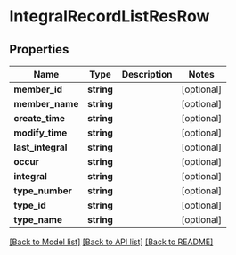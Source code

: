 # IntegralRecordListResRow

## Properties
Name | Type | Description | Notes
------------ | ------------- | ------------- | -------------
**member_id** | **string** |  | [optional] 
**member_name** | **string** |  | [optional] 
**create_time** | **string** |  | [optional] 
**modify_time** | **string** |  | [optional] 
**last_integral** | **string** |  | [optional] 
**occur** | **string** |  | [optional] 
**integral** | **string** |  | [optional] 
**type_number** | **string** |  | [optional] 
**type_id** | **string** |  | [optional] 
**type_name** | **string** |  | [optional] 

[[Back to Model list]](../README.md#documentation-for-models) [[Back to API list]](../README.md#documentation-for-api-endpoints) [[Back to README]](../README.md)


